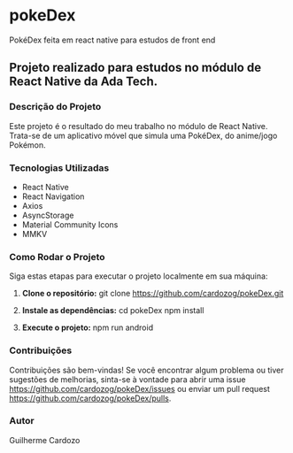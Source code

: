 # pokeDex
PokéDex feita em react native para estudos de front end

## Projeto realizado para estudos no módulo de React Native da Ada Tech.

### Descrição do Projeto
Este projeto é o resultado do meu trabalho no módulo de React Native. Trata-se de um aplicativo móvel que simula uma PokéDex, do anime/jogo Pokémon.

### Tecnologias Utilizadas
- React Native
- React Navigation
- Axios
- AsyncStorage
- Material Community Icons
- MMKV

### Como Rodar o Projeto
Siga estas etapas para executar o projeto localmente em sua máquina:

1. **Clone o repositório:**
git clone https://github.com/cardozog/pokeDex.git

2. **Instale as dependências:**
  cd pokeDex
  npm install
3. **Execute o projeto:**
   npm run android

### Contribuições
Contribuições são bem-vindas! Se você encontrar algum problema ou tiver sugestões de melhorias, sinta-se à vontade para abrir uma 
 issue https://github.com/cardozog/pokeDex/issues ou enviar um pull request https://github.com/cardozog/pokeDex/pulls.

### Autor
Guilherme Cardozo
